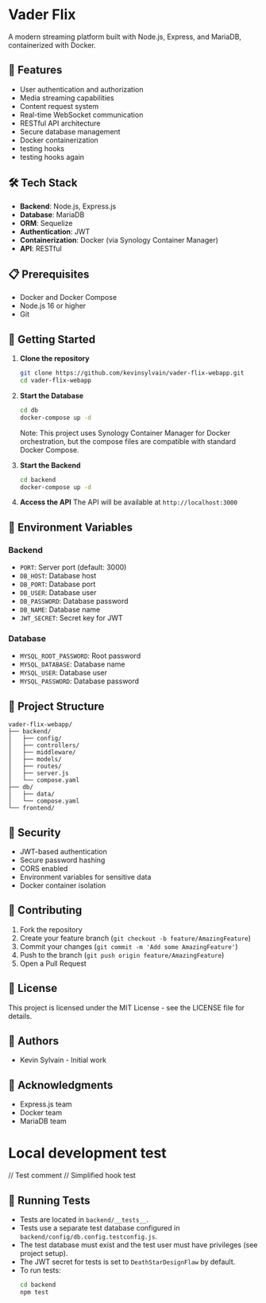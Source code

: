 # Vader Flix

A modern streaming platform built with Node.js, Express, and MariaDB, containerized with Docker.

## 🚀 Features

- User authentication and authorization
- Media streaming capabilities
- Content request system
- Real-time WebSocket communication
- RESTful API architecture
- Secure database management
- Docker containerization
- testing hooks
- testing hooks again

<!-- Last hook test: 2024-05-16 14:55 EDT -->
<!-- Hook test: 2024-05-16 15:00 EDT -->
<!-- Hook test: 2024-05-16 15:05 EDT -->

<!-- 2024-05-16 17:45: Testing Plex API hook integration -->

## 🛠️ Tech Stack

- **Backend**: Node.js, Express.js
- **Database**: MariaDB
- **ORM**: Sequelize
- **Authentication**: JWT
- **Containerization**: Docker (via Synology Container Manager)
- **API**: RESTful

## 📋 Prerequisites

- Docker and Docker Compose
- Node.js 16 or higher
- Git

## 🚀 Getting Started

1. **Clone the repository**
   ```bash
   git clone https://github.com/kevinsylvain/vader-flix-webapp.git
   cd vader-flix-webapp
   ```

2. **Start the Database**
   ```bash
   cd db
   docker-compose up -d
   ```
   Note: This project uses Synology Container Manager for Docker orchestration, but the compose files are compatible with standard Docker Compose.

3. **Start the Backend**
   ```bash
   cd backend
   docker-compose up -d
   ```

4. **Access the API**
   The API will be available at `http://localhost:3000`

## 🔧 Environment Variables

### Backend
- `PORT`: Server port (default: 3000)
- `DB_HOST`: Database host
- `DB_PORT`: Database port
- `DB_USER`: Database user
- `DB_PASSWORD`: Database password
- `DB_NAME`: Database name
- `JWT_SECRET`: Secret key for JWT

### Database
- `MYSQL_ROOT_PASSWORD`: Root password
- `MYSQL_DATABASE`: Database name
- `MYSQL_USER`: Database user
- `MYSQL_PASSWORD`: Database password

## 📁 Project Structure

```
vader-flix-webapp/
├── backend/
│   ├── config/
│   ├── controllers/
│   ├── middleware/
│   ├── models/
│   ├── routes/
│   ├── server.js
│   └── compose.yaml
├── db/
│   ├── data/
│   └── compose.yaml
└── frontend/
```

## 🔐 Security

- JWT-based authentication
- Secure password hashing
- CORS enabled
- Environment variables for sensitive data
- Docker container isolation

## 🤝 Contributing

1. Fork the repository
2. Create your feature branch (`git checkout -b feature/AmazingFeature`)
3. Commit your changes (`git commit -m 'Add some AmazingFeature'`)
4. Push to the branch (`git push origin feature/AmazingFeature`)
5. Open a Pull Request

## 📝 License

This project is licensed under the MIT License - see the LICENSE file for details.

## 👥 Authors

- Kevin Sylvain - Initial work

## 🙏 Acknowledgments

- Express.js team
- Docker team
- MariaDB team 
# Local development test
// Test comment
// Simplified hook test

## 🧪 Running Tests

- Tests are located in `backend/__tests__`.
- Tests use a separate test database configured in `backend/config/db.config.testconfig.js`.
- The test database must exist and the test user must have privileges (see project setup).
- The JWT secret for tests is set to `DeathStarDesignFlaw` by default.
- To run tests:
  ```bash
  cd backend
  npm test
  ```
